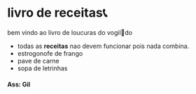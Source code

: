 # livro de receitas:telephone_receiver:



bem vindo ao livro de loucuras do vogil:game_die:do

- todas as **receitas** nao devem funcionar pois nada combina.
- estrogonofe de frango
- pave de carne
- sopa de letrinhas





#### Ass:  Gil





